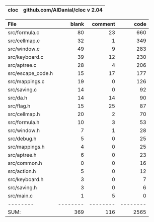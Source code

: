 cloc|github.com/AlDanial/cloc v 2.04
--- | ---

File|blank|comment|code
:-------|-------:|-------:|-------:
src/formula.c|80|23|660
src/cellmap.c|32|1|349
src/window.c|49|9|283
src/keyboard.c|39|12|230
src/aptree.c|28|4|206
src/escape_code.h|15|17|177
src/mappings.c|19|0|126
src/saving.c|14|0|92
src/da.h|14|14|90
src/flag.h|15|25|87
src/cellmap.h|20|2|70
src/formula.h|10|3|53
src/window.h|7|1|28
src/debug.h|5|0|25
src/mappings.h|4|0|25
src/aptree.h|6|0|23
src/common.h|0|0|16
src/action.h|5|0|12
src/keyboard.h|3|0|7
src/saving.h|3|0|6
src/main.c|1|5|0
--------|--------|--------|--------
SUM:|369|116|2565
